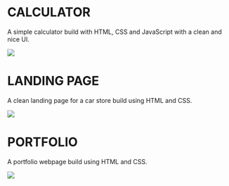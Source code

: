 # CALCULATOR

A simple calculator build with HTML, CSS and JavaScript with a clean and nice UI.

![](https://media.discordapp.net/attachments/1160261615929802883/1390347116232048650/image.png?ex=6867ed27&is=68669ba7&hm=d231ff23aba3690d0675fb4f7b1f70a1704a6c037ee062254c606b37fcce873c&=&format=webp&quality=lossless&width=1749&height=797)

# LANDING PAGE

A clean landing page for a car store build using HTML and CSS.

![](https://media.discordapp.net/attachments/1160261615929802883/1390347116676649151/image.png?ex=6867ed28&is=68669ba8&hm=2fe6d9d0cff76480a0979e434b7424f345ba87a490e398b7d1b89dce490bcd68&=&format=webp&quality=lossless&width=1749&height=794)

# PORTFOLIO

A portfolio webpage build using HTML and CSS.

![](https://media.discordapp.net/attachments/1160261615929802883/1390347117062652035/image.png?ex=6867ed28&is=68669ba8&hm=61362b5ade6b2e1b0235c3b2ee52c35d45a32502cd91b44cc0ced6a9f5ac7efc&=&format=webp&quality=lossless&width=1749&height=800)